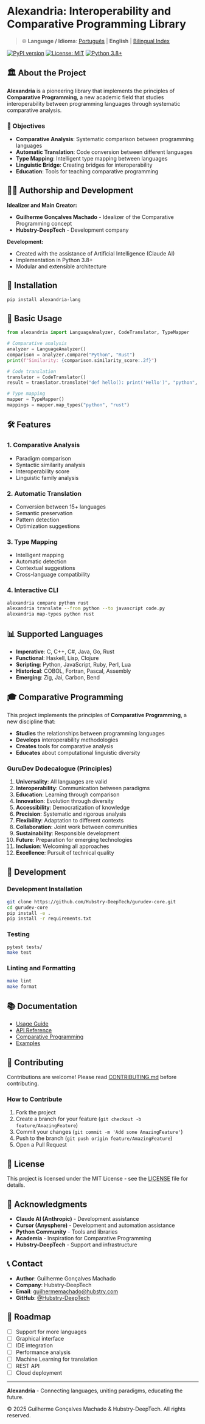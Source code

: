 # Alexandria: Interoperability and Comparative Programming Library

> 🌐 **Language / Idioma**: [Português](ALEXANDRIA_README.md) | **English** | [Bilingual Index](BILINGUAL_INDEX.md)

[![PyPI version](https://badge.fury.io/py/alexandria-lang.svg)](https://badge.fury.io/py/alexandria-lang)
[![License: MIT](https://img.shields.io/badge/License-MIT-yellow.svg)](https://opensource.org/licenses/MIT)
[![Python 3.8+](https://img.shields.io/badge/python-3.8+-blue.svg)](https://www.python.org/downloads/)

## 🏛️ About the Project

**Alexandria** is a pioneering library that implements the principles of **Comparative Programming**, a new academic field that studies interoperability between programming languages through systematic comparative analysis.

### 🎯 Objectives

- **Comparative Analysis**: Systematic comparison between programming languages
- **Automatic Translation**: Code conversion between different languages
- **Type Mapping**: Intelligent type mapping between languages
- **Linguistic Bridge**: Creating bridges for interoperability
- **Education**: Tools for teaching comparative programming

## 👨‍💻 Authorship and Development

**Idealizer and Main Creator:**
- **Guilherme Gonçalves Machado** - Idealizer of the Comparative Programming concept
- **Hubstry-DeepTech** - Development company

**Development:**
- Created with the assistance of Artificial Intelligence (Claude AI)
- Implementation in Python 3.8+
- Modular and extensible architecture

## 🚀 Installation

```bash
pip install alexandria-lang
```

## 📖 Basic Usage

```python
from alexandria import LanguageAnalyzer, CodeTranslator, TypeMapper

# Comparative analysis
analyzer = LanguageAnalyzer()
comparison = analyzer.compare("Python", "Rust")
print(f"Similarity: {comparison.similarity_score:.2f}")

# Code translation
translator = CodeTranslator()
result = translator.translate("def hello(): print('Hello')", "python", "javascript")

# Type mapping
mapper = TypeMapper()
mappings = mapper.map_types("python", "rust")
```

## 🛠️ Features

### 1. Comparative Analysis
- Paradigm comparison
- Syntactic similarity analysis
- Interoperability score
- Linguistic family analysis

### 2. Automatic Translation
- Conversion between 15+ languages
- Semantic preservation
- Pattern detection
- Optimization suggestions

### 3. Type Mapping
- Intelligent mapping
- Automatic detection
- Contextual suggestions
- Cross-language compatibility

### 4. Interactive CLI
```bash
alexandria compare python rust
alexandria translate --from python --to javascript code.py
alexandria map-types python rust
```

## 📊 Supported Languages

- **Imperative**: C, C++, C#, Java, Go, Rust
- **Functional**: Haskell, Lisp, Clojure
- **Scripting**: Python, JavaScript, Ruby, Perl, Lua
- **Historical**: COBOL, Fortran, Pascal, Assembly
- **Emerging**: Zig, Jai, Carbon, Bend

## 🎓 Comparative Programming

This project implements the principles of **Comparative Programming**, a new discipline that:

- **Studies** the relationships between programming languages
- **Develops** interoperability methodologies
- **Creates** tools for comparative analysis
- **Educates** about computational linguistic diversity

### GuruDev Dodecalogue (Principles)

1. **Universality**: All languages are valid
2. **Interoperability**: Communication between paradigms
3. **Education**: Learning through comparison
4. **Innovation**: Evolution through diversity
5. **Accessibility**: Democratization of knowledge
6. **Precision**: Systematic and rigorous analysis
7. **Flexibility**: Adaptation to different contexts
8. **Collaboration**: Joint work between communities
9. **Sustainability**: Responsible development
10. **Future**: Preparation for emerging technologies
11. **Inclusion**: Welcoming all approaches
12. **Excellence**: Pursuit of technical quality

## 🔧 Development

### Development Installation

```bash
git clone https://github.com/Hubstry-DeepTech/gurudev-core.git
cd gurudev-core
pip install -e .
pip install -r requirements.txt
```

### Testing

```bash
pytest tests/
make test
```

### Linting and Formatting

```bash
make lint
make format
```

## 📚 Documentation

- [Usage Guide](docs/usage.md)
- [API Reference](docs/api.md)
- [Comparative Programming](research/programacao_comparada.md)
- [Examples](examples/)

## 🤝 Contributing

Contributions are welcome! Please read [CONTRIBUTING.md](CONTRIBUTING.md) before contributing.

### How to Contribute

1. Fork the project
2. Create a branch for your feature (`git checkout -b feature/AmazingFeature`)
3. Commit your changes (`git commit -m 'Add some AmazingFeature'`)
4. Push to the branch (`git push origin feature/AmazingFeature`)
5. Open a Pull Request

## 📄 License

This project is licensed under the MIT License - see the [LICENSE](LICENSE) file for details.

## 🙏 Acknowledgments

- **Claude AI (Anthropic)** - Development assistance
- **Cursor (Anysphere)** - Development and automation assistance
- **Python Community** - Tools and libraries
- **Academia** - Inspiration for Comparative Programming
- **Hubstry-DeepTech** - Support and infrastructure

## 📞 Contact

- **Author**: Guilherme Gonçalves Machado
- **Company**: Hubstry-DeepTech
- **Email**: guilhermemachado@hubstry.com
- **GitHub**: [@Hubstry-DeepTech](https://github.com/Hubstry-DeepTech)

## 🌟 Roadmap

- [ ] Support for more languages
- [ ] Graphical interface
- [ ] IDE integration
- [ ] Performance analysis
- [ ] Machine Learning for translation
- [ ] REST API
- [ ] Cloud deployment

---

**Alexandria** - Connecting languages, uniting paradigms, educating the future.

© 2025 Guilherme Gonçalves Machado & Hubstry-DeepTech. All rights reserved.